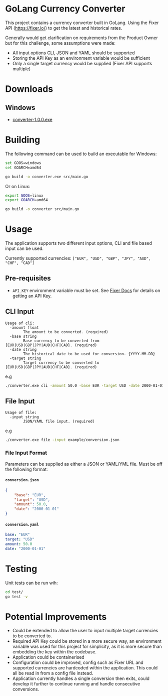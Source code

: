 # GoLang Currency Converter

This project contains a currency converter built in GoLang. Using the Fixer API (https://fixer.io/) to get the latest and historical rates. 

Generally would get clarification on requirements from the Product Owner but for this challenge, some assumptions were made:

 - All input options CLI, JSON and YAML should be supported
 - Storing the API Key as an environment variable would be sufficient
 - Only a single target currency would be supplied (Fixer API supports multiple)

# Downloads

## Windows

- [converter-1.0.0.exe](https://github.com/davidfarrelly/currencyconverter/releases/download/v1.0.0/converter-1.0.0.exe)

# Building

The following command can be used to build an executable for Windows:

```bash
set GOOS=windows
set GOARCH=amd64

go build -o converter.exe src/main.go
```

Or on Linux:

```bash
export GOOS=linux
export GOARCH=amd64

go build -o converter src/main.go
```

# Usage

The application supports two different input options, CLI and file based input can be used.

Currently supported currencies: ```["EUR", "USD", "GBP", "JPY", "AUD", "CHF", "CAD"]```

## Pre-requisites

- ```API_KEY``` environment variable must be set. See [Fixer Docs](https://fixer.io/documentation) for details on getting an API Key.


## CLI Input

```
Usage of cli:
  -amount float
        The amount to be converted. (required)
  -base string
        Base currency to be converted from {EUR|USD|GBP|JPY|AUD|CHF|CAD}. (required)
  -date string
        The historical date to be used for conversion. {YYYY-MM-DD}
  -target string
        Target currency to be converted to {EUR|USD|GBP|JPY|AUD|CHF|CAD}. (required)
```

e.g

```bash
./converter.exe cli -amount 50.0 -base EUR -target USD -date 2000-01-01
```

## File Input

```
Usage of file:
  -input string
        JSON/YAML file input. (required)
```

e.g

```bash
./converter.exe file -input example/conversion.json
```

### File Input Format

Parameters can be supplied as either a JSON or YAML/YML file. Must be off the following format:

#### **`conversion.json`**
```json
{
    "base": "EUR",
    "target": "USD",
    "amount": 50.0,
    "date": "2000-01-01"
}
```

#### **`conversion.yaml`**
```yaml
base: "EUR"
target: "USD"
amount: 50.0
date: "2000-01-01"
```

# Testing

Unit tests can be run wih:

```bash
cd test/
go test -v
```

# Potential Improvements

 - Could be extended to allow the user to input multiple target currencies to be converted to.
 - Required API Key could be stored in a more secure way, an environment variable was used for this project for simplicity, as it is more secure than embedding the key within the codebase.
 - Application could be containerised
 - Configuration could be improved, config such as Fixer URL and supported currencies are hardcoded within the application. This could all be read in from a config file instead.
 - Application currently handles a single conversion then exits, could develop it further to continue running and handle consecutive conversions. 
